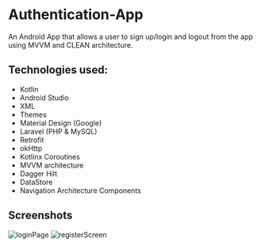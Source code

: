# Authentication-App
An Android App that allows a user to sign up/login and logout from the app using MVVM and CLEAN architecture.

## Technologies used:
* Kotlin
* Android Studio
* XML
* Themes
* Material Design (Google)
* Laravel (PHP & MySQL)
* Retrofit
* okHttp
* Kotlinx Coroutines
* MVVM architecture
* Dagger Hilt
* DataStore
* Navigation Architecture Components

## Screenshots
![loginPage](https://user-images.githubusercontent.com/89424032/214292538-05811074-4598-4cf3-877a-7843efd6e73c.png)
![registerScreen](https://user-images.githubusercontent.com/89424032/214292549-0ada3936-88fe-4e12-b4ea-876610d72d9c.png)
